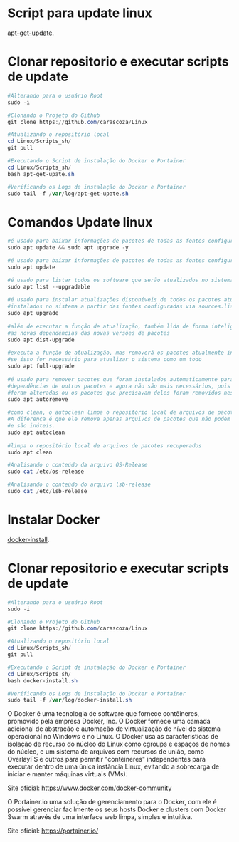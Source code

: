 # Script para update linux
[apt-get-update](./scripts/apt-get-upate.sh).

# Clonar repositorio e executar scripts de update

```powershell
#Alterando para o usuário Root
sudo -i

#Clonando o Projeto do Github
git clone https://github.com/carascoza/Linux

#Atualizando o repositório local
cd Linux/Scripts_sh/
git pull

#Executando o Script de instalação do Docker e Portainer
cd Linux/Scripts_sh/
bash apt-get-upate.sh

#Verificando os Logs de instalação do Docker e Portainer
sudo tail -f /var/log/apt-get-upate.sh
```

# Comandos Update linux

```powershell
#é usado para baixar informações de pacotes de todas as fontes configuradas.
sudo apt update && sudo apt upgrade -y

#é usado para baixar informações de pacotes de todas as fontes configuradas.
sudo apt update

#é usado para listar todos os software que serão atualizados no sistema.
sudo apt list --upgradable
 
#é usado para instalar atualizações disponíveis de todos os pacotes atualmente 
#instalados no sistema a partir das fontes configuradas via sources.list
sudo apt upgrade
 
#além de executar a função de atualização, também lida de forma inteligente com 
#as novas dependências das novas versões de pacotes
sudo apt dist-upgrade
 
#executa a função de atualização, mas removerá os pacotes atualmente instalados 
#se isso for necessário para atualizar o sistema como um todo
sudo apt full-upgrade
 
#é usado para remover pacotes que foram instalados automaticamente para satisfazer 
#dependências de outros pacotes e agora não são mais necessários, pois as dependências 
#foram alteradas ou os pacotes que precisavam deles foram removidos nesse meio tempo.
sudo apt autoremove
 
#como clean, o autoclean limpa o repositório local de arquivos de pacotes recuperados. 
#A diferença é que ele remove apenas arquivos de pacotes que não podem mais ser baixados 
#e são inúteis.
sudo apt autoclean
 
#limpa o repositório local de arquivos de pacotes recuperados
sudo apt clean

#Analisando o conteúdo da arquivo OS-Release
sudo cat /etc/os-release

#Analisando o conteúdo do arquivo lsb-release
sudo cat /etc/lsb-release
```

# Instalar Docker 
[docker-install](./scripts/docker-install.sh).

# Clonar repositorio e executar scripts de update

```powershell
#Alterando para o usuário Root
sudo -i

#Clonando o Projeto do Github
git clone https://github.com/carascoza/Linux

#Atualizando o repositório local
cd Linux/Scripts_sh/
git pull

#Executando o Script de instalação do Docker e Portainer
cd Linux/Scripts_sh/
bash docker-install.sh

#Verificando os Logs de instalação do Docker e Portainer
sudo tail -f /var/log/docker-install.sh
```

O Docker é uma tecnologia de software que fornece contêineres, promovido pela empresa Docker, Inc. O Docker fornece uma 
camada adicional de abstração e automação de virtualização de nível de sistema operacional no Windows e no Linux. O Docker
usa as características de isolação de recurso do núcleo do Linux como cgroups e espaços de nomes do núcleo, e um sistema de
arquivos com recursos de união, como OverlayFS e outros para permitir "contêineres" independentes para executar dentro de 
uma única instância Linux, evitando a sobrecarga de iniciar e manter máquinas virtuais (VMs).

Site oficial: https://www.docker.com/docker-community

O Portainer.io uma solução de gerenciamento para o Docker, com ele é possível gerenciar facilmente os seus hosts Docker e 
clusters com Docker Swarm através de uma interface web limpa, simples e intuitiva.

Site oficial: https://portainer.io/